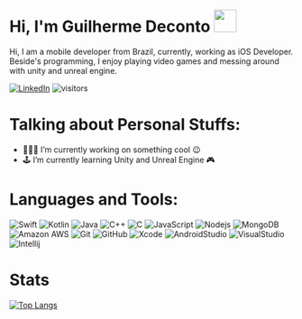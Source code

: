 # Hi, I'm Guilherme Deconto <img src="https://raw.githubusercontent.com/aemmadi/aemmadi/master/wave.gif" width="40px">

Hi, I am a mobile developer from Brazil, currently, working as iOS Developer. Beside's programming, I enjoy playing video games and messing around with unity and unreal engine.

[![LinkedIn](https://img.shields.io/badge/-LinkedIn-black?style=flat&logo=Linkedin&logoColor=white)](https://www.linkedin.com/in/guilhermedeconto/)
![visitors](https://visitor-badge.glitch.me/badge?page_id=GuilhermeDeconto)

# Talking about Personal Stuffs:

- 👨🏽‍💻 I’m currently working on something cool :wink:
- 🕹 I’m currently learning Unity and Unreal Engine 🎮

# Languages and Tools:
![Swift](https://img.shields.io/badge/-Swift-181717?style=flat-square&logo=swift)
![Kotlin](https://img.shields.io/badge/-Kotlin-181717?style=flat-square&logo=kotlin)
![Java](https://img.shields.io/badge/-java-181717?style=flat-square&logo=java)
![C++](https://img.shields.io/badge/-C++-181717?style=flat-square&logo=c)
![C](https://img.shields.io/badge/-C-181717?style=flat-square&logo=c)
![JavaScript](https://img.shields.io/badge/-JavaScript-181717?style=flat-square&logo=javascript)
![Nodejs](https://img.shields.io/badge/-Nodejs-181717?style=flat-square&logo=Node.js)
![MongoDB](https://img.shields.io/badge/-MongoDB-181717?style=flat-square&logo=mongodb)
![Amazon AWS](https://img.shields.io/badge/Amazon%20AWS-181717?style=flat-square&logo=amazon-aws)
![Git](https://img.shields.io/badge/-Git-181717?style=flat-square&logo=git)
![GitHub](https://img.shields.io/badge/-GitHub-181717?style=flat-square&logo=github)
![Xcode](https://img.shields.io/badge/-Xcode-181717?style=flat-square&logo=xcode)
![AndroidStudio](https://img.shields.io/badge/-AndroidStudio-181717?style=flat-square&logo=android-studio)
![VisualStudio](https://img.shields.io/badge/-VisualStudio-181717?style=flat-square&logo=visual-studio)
![Intellij](https://img.shields.io/badge/-Intellij-181717?style=flat-square&logo=intellij-idea)

<!--
<code><img height="40" src="https://raw.githubusercontent.com/github/explore/80688e429a7d4ef2fca1e82350fe8e3517d3494d/topics/swift/swift.png"></code>
<code><img height="40" src="https://raw.githubusercontent.com/github/explore/80688e429a7d4ef2fca1e82350fe8e3517d3494d/topics/java/java.png"></code>
<code><img height="40" src="https://raw.githubusercontent.com/github/explore/80688e429a7d4ef2fca1e82350fe8e3517d3494d/topics/nodejs/nodejs.png"></code>
<code><img height="40" src="https://raw.githubusercontent.com/github/explore/5c058a388828bb5fde0bcafd4bc867b5bb3f26f3/topics/c/c.png"></code>
<code><img height="40" src="https://raw.githubusercontent.com/github/explore/80688e429a7d4ef2fca1e82350fe8e3517d3494d/topics/cpp/cpp.png"></code>
<code><img height="40" src="https://raw.githubusercontent.com/github/explore/80688e429a7d4ef2fca1e82350fe8e3517d3494d/topics/javascript/javascript.png"></code>
<code><img height="40" src="https://raw.githubusercontent.com/github/explore/80688e429a7d4ef2fca1e82350fe8e3517d3494d/topics/sql/sql.png"></code>
<code><img height="40" src="https://raw.githubusercontent.com/github/explore/80688e429a7d4ef2fca1e82350fe8e3517d3494d/topics/firebase/firebase.png"></code>
<code><img height="40" src="https://raw.githubusercontent.com/github/explore/80688e429a7d4ef2fca1e82350fe8e3517d3494d/topics/aws/aws.png"></code>
<code><img height="40" src="https://raw.githubusercontent.com/github/explore/80688e429a7d4ef2fca1e82350fe8e3517d3494d/topics/git/git.png"></code>
<code><img height="40" src="https://raw.githubusercontent.com/github/explore/80688e429a7d4ef2fca1e82350fe8e3517d3494d/topics/visual-studio-code/visual-studio-code.png"></code>
<code><img height="40" src="https://raw.githubusercontent.com/github/explore/80688e429a7d4ef2fca1e82350fe8e3517d3494d/topics/xcode/xcode.png"></code>
-->

# Stats
<!-- [![Deconto's github stats](https://github-readme-stats.vercel.app/api?username=GuilhermeDeconto&show_icons=true&count_private=true&theme=radical)](https://github.com/GuilhermeDeconto) -->
[![Top Langs](https://github-readme-stats.vercel.app/api/top-langs/?username=GuilhermeDeconto&langs_count=8&count_private=true&layout=compact&theme=radical)](https://github.com/GuilhermeDeconto)


<!--
**GuilhermeDeconto/GuilhermeDeconto** is a ✨ _special_ ✨ repository because its `README.md` (this file) appears on your GitHub profile.

Here are some ideas to get you started:

- 🔭 I’m currently working on ...
- 🌱 I’m currently learning ...
- 👯 I’m looking to collaborate on ...
- 🤔 I’m looking for help with ...
- 💬 Ask me about ...
- 📫 How to reach me: ...
- 😄 Pronouns: ...
- ⚡ Fun fact: ...
-->
